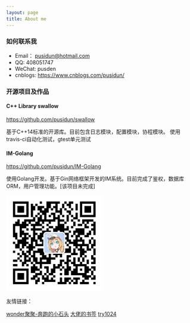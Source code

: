 ```yaml
---
layout: page
title: About me
---
```


### 如何联系我

- Email：   pusidun@hotmail.com
- QQ:       408051747
- WeChat: pusden
- cnblogs: https://www.cnblogs.com/pusidun/

### 开源项目及作品

#### C++ Library swallow

<https://github.com/pusidun/swallow>

基于C++14标准的开源库。目前包含日志模块，配置模块，协程模块。
使用travis-ci自动化测试，gtest单元测试

#### IM-Golang

<https://github.com/pusidun/IM-Golang>

使用Golang开发。基于Gin网络框架开发的IM系统。目前完成了鉴权，数据库ORM，用户管理功能。[该项目未完成]

![公众号](/assets/images/GongZhongHao.jpg)

友情链接：

<a href="http://wonderxxf.gitee.io/coderfan/" target="_blank">wonder聚聚-奔跑的小石头</a>
<a href="http://www.linya.pub/" target="_blank">大佬的书签</a>
<a href="https://blog.csdn.net/qq_34863439" target="_blank">try1024</a>
